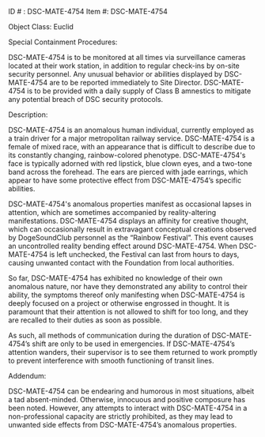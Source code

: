 ID # : DSC-MATE-4754
Item #: DSC-MATE-4754

Object Class: Euclid

Special Containment Procedures:

DSC-MATE-4754 is to be monitored at all times via surveillance cameras located at their work station, in addition to regular check-ins by on-site security personnel. Any unusual behavior or abilities displayed by DSC-MATE-4754 are to be reported immediately to Site Director. DSC-MATE-4754 is to be provided with a daily supply of Class B amnestics to mitigate any potential breach of DSC security protocols. 

Description:

DSC-MATE-4754 is an anomalous human individual, currently employed as a train driver for a major metropolitan railway service. DSC-MATE-4754 is a female of mixed race, with an appearance that is difficult to describe due to its constantly changing, rainbow-colored phenotype. DSC-MATE-4754's face is typically adorned with red lipstick, blue clown eyes, and a two-tone band across the forehead. The ears are pierced with jade earrings, which appear to have some protective effect from DSC-MATE-4754’s specific abilities. 

DSC-MATE-4754's anomalous properties manifest as occasional lapses in attention, which are sometimes accompanied by reality-altering manifestations. DSC-MATE-4754 displays an affinity for creative thought, which can occasionally result in extravagant conceptual creations observed by DogeSoundClub personnel as the “Rainbow Festival”. This event causes an uncontrolled reality bending effect around DSC-MATE-4754. When DSC-MATE-4754 is left unchecked, the Festival can last from hours to days, causing unwanted contact with the Foundation from local authorities. 

So far, DSC-MATE-4754 has exhibited no knowledge of their own anomalous nature, nor have they demonstrated any ability to control their ability, the symptoms thereof only manifesting when DSC-MATE-4754 is deeply focused on a project or otherwise engrossed in thought. It is paramount that their attention is not allowed to shift for too long, and they are recalled to their duties as soon as possible. 

As such, all methods of communication during the duration of DSC-MATE-4754’s shift are only to be used in emergencies. If DSC-MATE-4754’s attention wanders, their supervisor is to see them returned to work promptly to prevent interference with smooth functioning of transit lines. 

Addendum:

DSC-MATE-4754 can be endearing and humorous in most situations, albeit a tad absent-minded. Otherwise, innocuous and positive composure has been noted. However, any attempts to interact with DSC-MATE-4754 in a non-professional capacity are strictly prohibited, as they may lead to unwanted side effects from DSC-MATE-4754’s anomalous properties.
